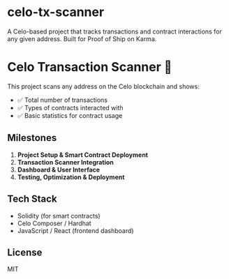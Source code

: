 # celo-tx-scanner
A Celo-based project that tracks transactions and contract interactions for any given address.  Built for Proof of Ship on Karma.

# Celo Transaction Scanner 🚀

This project scans any address on the Celo blockchain and shows:
- ✅ Total number of transactions  
- ✅ Types of contracts interacted with  
- ✅ Basic statistics for contract usage  

## Milestones
1. **Project Setup & Smart Contract Deployment**  
2. **Transaction Scanner Integration**  
3. **Dashboard & User Interface**  
4. **Testing, Optimization & Deployment**

## Tech Stack
- Solidity (for smart contracts)
- Celo Composer / Hardhat
- JavaScript / React (frontend dashboard)

## License
MIT

